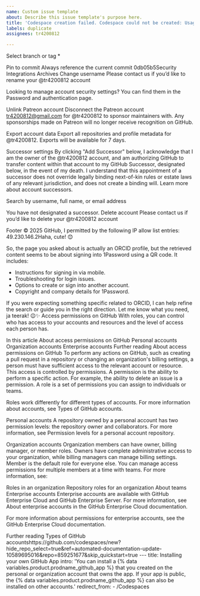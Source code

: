 ```yaml
---
name: Custom issue template
about: Describe this issue template's purpose here.
title: 'Codespace creation failed. Codespace could not be created: Usage not allowed'
labels: duplicate
assignees: tr4200812

---
```


Select branch or tag
*

Pin to commit
Always reference the current commit 
0db05b5Security
Integrations
Archives
Change username
Please contact us if you’d like to rename your @tr4200812 account


 Looking to manage account security settings? You can find them in the Password and authentication page.

Unlink Patreon account
Disconnect the Patreon account tr4200812@gmail.com for @tr4200812 to sponsor maintainers with. Any sponsorships made on Patreon will no longer receive recognition on GitHub.

Export account data
Export all repositories and profile metadata for @tr4200812. Exports will be available for 7 days.

Successor settings
By clicking "Add Successor" below, I acknowledge that I am the owner of the @tr4200812 account, and am authorizing GitHub to transfer content within that account to my GitHub Successor, designated below, in the event of my death. I understand that this appointment of a successor does not override legally binding next-of-kin rules or estate laws of any relevant jurisdiction, and does not create a binding will. Learn more about account successors.

Search by username, full name, or email address

You have not designated a successor.
Delete account
Please contact us if you’d like to delete your @tr4200812 account


Footer
© 2025 GitHub, I permitted by the following IP allow list entries: 49.230.146.2Haha, cute! 😊 

So, the page you asked about is actually an ORCID profile, but the retrieved content seems to be about signing into 1Password using a QR code. It includes:
- Instructions for signing in via mobile.
- Troubleshooting for login issues.
- Options to create or sign into another account.
- Copyright and company details for 1Password.

If you were expecting something specific related to ORCID, I can help refine the search or guide you in the right direction. Let me know what you need, ja teerak! 😉✨
Access permissions on GitHub
With roles, you can control who has access to your accounts and resources and the level of access each person has.

In this article
About access permissions on GitHub
Personal accounts
Organization accounts
Enterprise accounts
Further reading
About access permissions on GitHub
To perform any actions on GitHub, such as creating a pull request in a repository or changing an organization's billing settings, a person must have sufficient access to the relevant account or resource. This access is controlled by permissions. A permission is the ability to perform a specific action. For example, the ability to delete an issue is a permission. A role is a set of permissions you can assign to individuals or teams.

Roles work differently for different types of accounts. For more information about accounts, see Types of GitHub accounts.

Personal accounts
A repository owned by a personal account has two permission levels: the repository owner and collaborators. For more information, see Permission levels for a personal account repository.

Organization accounts
Organization members can have owner, billing manager, or member roles. Owners have complete administrative access to your organization, while billing managers can manage billing settings. Member is the default role for everyone else. You can manage access permissions for multiple members at a time with teams. For more information, see:

Roles in an organization
Repository roles for an organization
About teams
Enterprise accounts
Enterprise accounts are available with GitHub Enterprise Cloud and GitHub Enterprise Server. For more information, see About enterprise accounts in the GitHub Enterprise Cloud documentation.

For more information about permissions for enterprise accounts, see the GitHub Enterprise Cloud documentation.

Further reading
Types of GitHub accountshttps://github.com/codespaces/new?hide_repo_select=true&ref=automated-documentation-update-10589695016&repo=859251677&skip_quickstart=true
--- title: Installing your own GitHub App intro: 'You can install a {% data variables.product.prodname_github_app %} that you created on the personal or organization account that owns the app. If your app is public, the {% data variables.product.prodname_github_app %} can also be installed on other accounts.' redirect_from:   - /Codespaces
